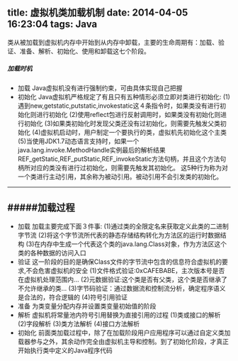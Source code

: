 title: 虚拟机类加载机制
date: 2014-04-05 16:23:04
tags: Java
---

类从被加载到虚拟机内存中开始到从内存中卸载，主要的生命周期有：加载、验证、准备、解析、初始化、使用和卸载这七个阶段。

##### 加载时机
- 加载 
    Java虚拟机没有进行强制约束，可由具体实现自己把握
- 初始化
    Java虚拟机严格规定了有且只有五种情形必须立即对类进行初始化:
        (1)遇到new,getstatic,putstatic,invokestatic这４条指令时，如果类没有进行初始化则进行初始化
        (2)使用reflect包进行反射调用时，如果类没有初始化则进行初始化
        (3)如果类初始化时发现父类还没有过初始化，则需要先触发父类初始化
        (4)虚拟机启动时，用户制定一个要执行的类，虚拟机先初始化这个主类
        (5)当使用JDK1.7动态语言支持时，如果一个java.lang.invoke.MethodHandle实例最后的解析结果REF_getStatic,REF_putStatic,REF_invokeStatic方法句柄，并且这个方法句柄所对应的类没有进行过初始化，则需要先触发其初始化。
    这5种行为称为对一个类进行主动引用，其余称为被动引用。被动引用不会引发类的初始化。
------------

#####加载过程
------------
- 加载
加载主要完成下面３件事:
        (1)通过类的全限定名来获取定义此类的二进制字节流
        (2)将这个字节流所代表的静态存储结构转化为方法区的运行时数据结构
        (3)在内存中生成一个代表这个类的java.lang.Class对象，作为方法区这个类的各种数据的访问入口
- 验证
这一阶段的目的是确保Class文件的字节流中包含的信息符合虚拟机的要求,不会危害虚拟机的安全
        (1)文件格式验证:0xCAFEBABE，主次版本号是否在虚拟机处理范围内...
        (2)元数据验证:这个类是否有父类，这个类是否继承了不允许继承的类...
        (3)字节码验证：通过数据流和控制流分析，确定程序语义是合法的，符合逻辑的
        (4)符号引用验证
- 准备
为类变量分配内存并设置类变量初始值的阶段
- 解析
虚拟机将常量池内符号引用替换为直接引用的过程
        (1)类或接口的解析
        (2)字段解析
        (3)类方法解析
        (4)接口方法解析
- 初始化
前面类加载过程中，除了在加载阶段用户应用程序可以通过自定义类加载器参与之外，其余动作完全由虚拟机主导和控制。到了初始化阶段，才真正开始执行类中定义的Java程序代码

